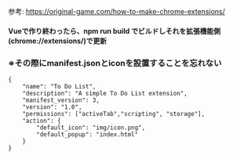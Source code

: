 参考: https://original-game.com/how-to-make-chrome-extensions/

#### Vueで作り終わったら、npm run build でビルドしそれを拡張機能側(chrome://extensions/)で更新

### ※その際にmanifest.jsonとiconを設置することを忘れない

```
{
    "name": "To Do List",
    "description": "A simple To Do List extension",
    "manifest_version": 3,
    "version": "1.0",
    "permissions": ["activeTab","scripting", "storage"],
    "action": {
        "default_icon": "img/icon.png",
        "default_popup": "index.html"
    }
}

```
